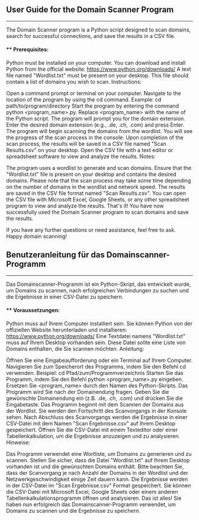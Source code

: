 ## User Guide for the Domain Scanner Program
---

The Domain Scanner program is a Python script designed to scan domains, search for successful connections, and save the results in a CSV file.

#### ** Prerequisites:

Python must be installed on your computer. You can download and install Python from the official website: https://www.python.org/downloads/
A text file named "Wordlist.txt" must be present on your desktop. This file should contain a list of domains you wish to scan.
Instructions:

Open a command prompt or terminal on your computer.
Navigate to the location of the program by using the cd command. Example: cd path/to/program/directory
Start the program by entering the command python <program_name>.py. Replace <program_name> with the name of the Python script.
The program will prompt you for the domain extension. Enter the desired domain extension (e.g., .de, .ch, .com) and press Enter.
The program will begin scanning the domains from the wordlist. You will see the progress of the scan process in the console.
Upon completion of the scan process, the results will be saved in a CSV file named "Scan Results.csv" on your desktop.
Open the CSV file with a text editor or spreadsheet software to view and analyze the results.
Notes:

The program uses a wordlist to generate and scan domains. Ensure that the "Wordlist.txt" file is present on your desktop and contains the desired domains.
Please note that the scan process may take some time depending on the number of domains in the wordlist and network speed.
The results are saved in the CSV file format named "Scan Results.csv". You can open the CSV file with Microsoft Excel, Google Sheets, or any other spreadsheet program to view and analyze the results.
That's it! You have now successfully used the Domain Scanner program to scan domains and save the results.

If you have any further questions or need assistance, feel free to ask. Happy domain scanning!


## Benutzeranleitung für das Domainscanner-Programm
---

Das Domainscanner-Programm ist ein Python-Skript, das entwickelt wurde, um Domains zu scannen, nach erfolgreichen Verbindungen zu suchen und die Ergebnisse in einer CSV-Datei zu speichern.

#### ** Voraussetzungen:

Python muss auf Ihrem Computer installiert sein. Sie können Python von der offiziellen Website herunterladen und installieren: https://www.python.org/downloads/
Eine Textdatei namens "Wordlist.txt" muss auf Ihrem Desktop vorhanden sein. Diese Datei sollte eine Liste von Domains enthalten, die Sie scannen möchten.
Anleitung:

Öffnen Sie eine Eingabeaufforderung oder ein Terminal auf Ihrem Computer.
Navigieren Sie zum Speicherort des Programms, indem Sie den Befehl cd verwenden. Beispiel: cd Pfad/zum/Programmverzeichnis
Starten Sie das Programm, indem Sie den Befehl python <program_name>.py eingeben. Ersetzen Sie <program_name> durch den Namen des Python-Skripts.
Das Programm wird Sie nach der Domainendung fragen. Geben Sie die gewünschte Domainendung ein (z.B. .de, .ch, .com) und drücken Sie die Eingabetaste.
Das Programm beginnt mit dem Scannen der Domains aus der Wordlist. Sie werden den Fortschritt des Scanvorgangs in der Konsole sehen.
Nach Abschluss des Scanvorgangs werden die Ergebnisse in einer CSV-Datei mit dem Namen "Scan Ergebnisse.csv" auf Ihrem Desktop gespeichert.
Öffnen Sie die CSV-Datei mit einem Texteditor oder einer Tabellenkalkulation, um die Ergebnisse anzuzeigen und zu analysieren.
Hinweise:

Das Programm verwendet eine Wortliste, um Domains zu generieren und zu scannen. Stellen Sie sicher, dass die Datei "Wordlist.txt" auf Ihrem Desktop vorhanden ist und die gewünschten Domains enthält.
Bitte beachten Sie, dass der Scanvorgang je nach Anzahl der Domains in der Wordlist und der Netzwerkgeschwindigkeit einige Zeit dauern kann.
Die Ergebnisse werden in der CSV-Datei im "Scan Ergebnisse.csv" Format gespeichert. Sie können die CSV-Datei mit Microsoft Excel, Google Sheets oder einem anderen Tabellenkalkulationsprogramm öffnen und analysieren.
Das ist alles! Sie haben nun erfolgreich das Domainscanner-Programm verwendet, um Domains zu scannen und die Ergebnisse zu speichern.
